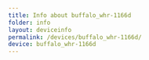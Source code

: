 ```yaml
---
title: Info about buffalo_whr-1166d
folder: info
layout: deviceinfo
permalink: /devices/buffalo_whr-1166d/
device: buffalo_whr-1166d
---
```


